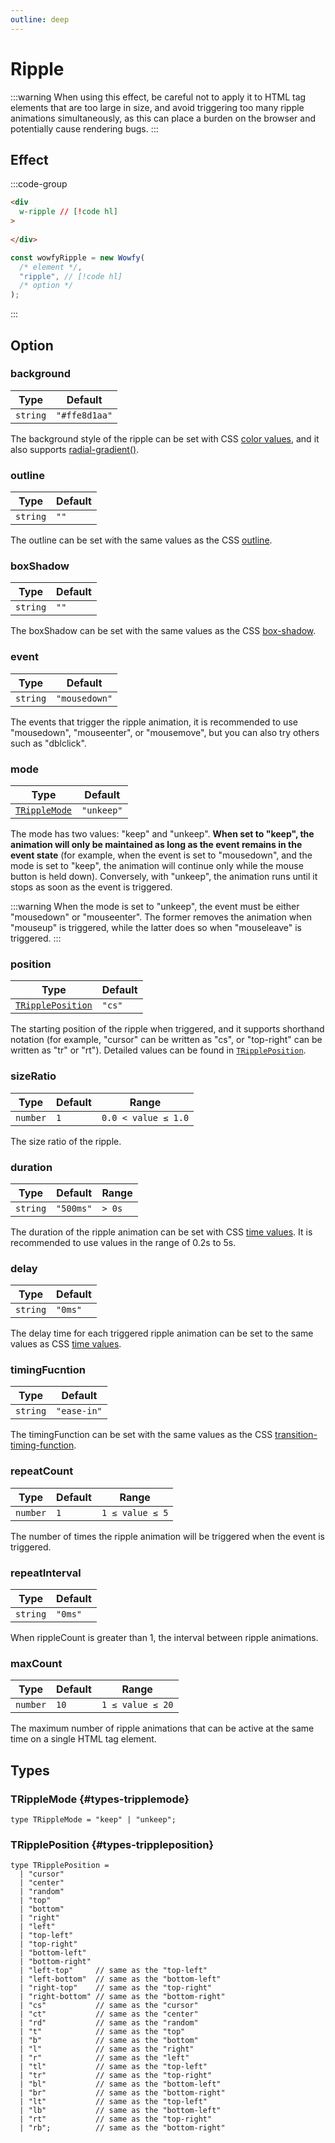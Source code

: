```yaml
---
outline: deep
---
```


# Ripple

:::warning
When using this effect, be careful not to apply it to HTML tag elements that are too large in size, and avoid triggering too many ripple animations simultaneously, as this can place a burden on the browser and potentially cause rendering bugs.
:::

## Effect

:::code-group
```html [HTML tag attribute]
<div
  w-ripple // [!code hl]
>
  
</div>
```

```js [Class parameter]
const wowfyRipple = new Wowfy(
  /* element */,
  "ripple", // [!code hl]
  /* option */
);
```
:::

## Option

### background

| Type     | Default       |
| -------- | ------------- |
| `string` | `"#ffe8d1aa"` |

The background style of the ripple can be set with CSS [color values](https://developer.mozilla.org/en-US/docs/Web/CSS/color_value), and it also supports [radial-gradient()](https://developer.mozilla.org/en-US/docs/Web/CSS/gradient/radial-gradient).

### outline
| Type     | Default |
| -------- | ------- |
| `string` | `""`    |

The outline can be set with the same values as the CSS [outline](https://developer.mozilla.org/en-US/docs/Web/CSS/outline).

### boxShadow
| Type     | Default |
| -------- | ------- |
| `string` | `""`    |

The boxShadow can be set with the same values as the CSS [box-shadow](https://developer.mozilla.org/zh-TW/docs/Web/CSS/box-shadow).

### event

| Type     | Default       |
| -------- | ------------- |
| `string` | `"mousedown"` |

The events that trigger the ripple animation, it is recommended to use "mousedown", "mouseenter", or "mousemove", but you can also try others such as "dblclick".

### mode

| Type     | Default |
| -------- | ------- |
| [`TRippleMode`](ripple.md#types-tripplemode) | `"unkeep"` |

The mode has two values: "keep" and "unkeep". **When set to "keep", the animation will only be maintained as long as the event remains in the event state** (for example, when the event is set to "mousedown", and the mode is set to "keep", the animation will continue only while the mouse button is held down). Conversely, with "unkeep", the animation runs until it stops as soon as the event is triggered.

:::warning
When the mode is set to "unkeep", the event must be either "mousedown" or "mouseenter". The former removes the animation when "mouseup" is triggered, while the latter does so when "mouseleave" is triggered.
:::

### position

| Type     | Default |
| -------- | ------- |
| [`TRipplePosition`](ripple.md#types-trippleposition) | `"cs"` |

The starting position of the ripple when triggered, and it supports shorthand notation (for example, "cursor" can be written as "cs", or "top-right" can be written as "tr" or "rt"). Detailed values can be found in [`TRipplePosition`](ripple.md#types-trippleposition).

### sizeRatio

| Type     | Default | Range  |
| -------- | ------- | ------ |
| `number` | `1`     | `0.0 < value ≤ 1.0` |

The size ratio of the ripple.

### duration

| Type     | Default   | Range  |
| -------- | --------- | ------ |
| `string` | `"500ms"` | `> 0s` |

The duration of the ripple animation can be set with CSS [time values](https://developer.mozilla.org/en-US/docs/Web/CSS/time).
It is recommended to use values in the range of 0.2s to 5s.

### delay

| Type     | Default |
| -------- | ------- |
| `string` | `"0ms"` |

The delay time for each triggered ripple animation can be set to the same values as CSS [time values](https://developer.mozilla.org/en-US/docs/Web/CSS/time).

### timingFucntion

| Type     | Default     |
| -------- | ----------- |
| `string` | `"ease-in"` |

The timingFunction can be set with the same values as the CSS [transition-timing-function](https://developer.mozilla.org/en-US/docs/Web/CSS/transition-timing-function).

### repeatCount
| Type     | Default | Range  |
| -------- | ------- | ------ |
| `number` | `1`     | `1 ≤ value ≤ 5` |

The number of times the ripple animation will be triggered when the event is triggered.

### repeatInterval
| Type     | Default |
| -------- | ------- |
| `string` | `"0ms"` |

When rippleCount is greater than 1, the interval between ripple animations.

### maxCount
| Type     | Default | Range  |
| -------- | ------- | ------ |
| `number` | `10`    | `1 ≤ value ≤ 20` |

The maximum number of ripple animations that can be active at the same time on a single HTML tag element.

## Types

### TRippleMode {#types-tripplemode}
```ts:line-numbers
type TRippleMode = "keep" | "unkeep";
```

### TRipplePosition {#types-trippleposition}
```ts:line-numbers
type TRipplePosition =
  | "cursor"
  | "center"
  | "random"
  | "top"
  | "bottom"
  | "right"
  | "left"
  | "top-left"
  | "top-right"
  | "bottom-left"
  | "bottom-right"
  | "left-top"     // same as the "top-left"
  | "left-bottom"  // same as the "bottom-left"
  | "right-top"    // same as the "top-right"
  | "right-bottom" // same as the "bottom-right"
  | "cs"           // same as the "cursor"
  | "ct"           // same as the "center"
  | "rd"           // same as the "random"
  | "t"            // same as the "top"
  | "b"            // same as the "bottom"
  | "l"            // same as the "right"
  | "r"            // same as the "left"
  | "tl"           // same as the "top-left"
  | "tr"           // same as the "top-right"
  | "bl"           // same as the "bottom-left"
  | "br"           // same as the "bottom-right"
  | "lt"           // same as the "top-left"
  | "lb"           // same as the "bottom-left"
  | "rt"           // same as the "top-right"
  | "rb";          // same as the "bottom-right"
```